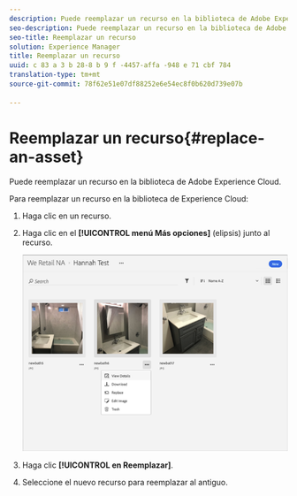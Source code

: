 ```yaml
---
description: Puede reemplazar un recurso en la biblioteca de Adobe Experience Cloud.
seo-description: Puede reemplazar un recurso en la biblioteca de Adobe Experience Cloud.
seo-title: Reemplazar un recurso
solution: Experience Manager
title: Reemplazar un recurso
uuid: c 83 a 3 b 28-8 b 9 f -4457-affa -948 e 71 cbf 784
translation-type: tm+mt
source-git-commit: 78f62e51e07df88252e6e54ec8f0b620d739e07b

---
```



# Reemplazar un recurso{#replace-an-asset}

Puede reemplazar un recurso en la biblioteca de Adobe Experience Cloud.

Para reemplazar un recurso en la biblioteca de Experience Cloud:

1. Haga clic en un recurso.
1. Haga clic en el **[!UICONTROL menú Más opciones]** (elipsis) junto al recurso.

   ![](assets/library_asset_options.png)

1. Haga clic **[!UICONTROL en Reemplazar]**.
1. Seleccione el nuevo recurso para reemplazar al antiguo.

